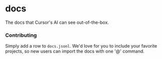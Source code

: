 # docs

The docs that Cursor's AI can see out-of-the-box.

### Contributing

Simply add a row to `docs.jsonl`. We'd love for you to include your favorite projects, so new users can import the docs with one '@' command.
